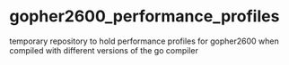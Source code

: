 # gopher2600_performance_profiles
temporary repository to hold performance profiles for gopher2600 when compiled with different versions of the go compiler
